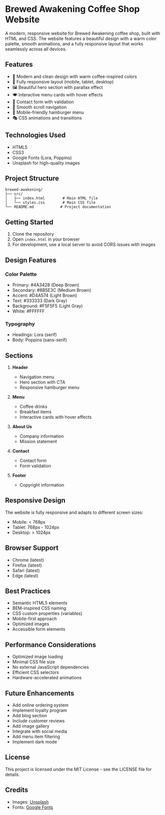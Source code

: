 # Brewed Awakening Coffee Shop Website

A modern, responsive website for Brewed Awakening coffee shop, built with HTML and CSS. The website features a beautiful design with a warm color palette, smooth animations, and a fully responsive layout that works seamlessly across all devices.

## Features

- 🎨 Modern and clean design with warm coffee-inspired colors
- 📱 Fully responsive layout (mobile, tablet, desktop)
- 🖼️ Beautiful hero section with parallax effect
- 🍽️ Interactive menu cards with hover effects
- 📝 Contact form with validation
- 🎯 Smooth scroll navigation
- 🍔 Mobile-friendly hamburger menu
- 🎭 CSS animations and transitions

## Technologies Used

- HTML5
- CSS3
- Google Fonts (Lora, Poppins)
- Unsplash for high-quality images

## Project Structure

```
brewed-awakening/
├── src/
│   ├── index.html        # Main HTML file
│   └── styles.css        # Main CSS file
└── README.md            # Project documentation
```

## Getting Started

1. Clone the repository
2. Open `index.html` in your browser
3. For development, use a local server to avoid CORS issues with images

## Design Features

### Color Palette

- Primary: #4A3428 (Deep Brown)
- Secondary: #8B5E3C (Medium Brown)
- Accent: #D4A574 (Light Brown)
- Text: #333333 (Dark Gray)
- Background: #F5F5F5 (Light Gray)
- White: #FFFFFF

### Typography

- Headings: Lora (serif)
- Body: Poppins (sans-serif)

## Sections

1. **Header**
   - Navigation menu
   - Hero section with CTA
   - Responsive hamburger menu

2. **Menu**
   - Coffee drinks
   - Breakfast items
   - Interactive cards with hover effects

3. **About Us**
   - Company information
   - Mission statement

4. **Contact**
   - Contact form
   - Form validation

5. **Footer**
   - Copyright information

## Responsive Design

The website is fully responsive and adapts to different screen sizes:

- Mobile: < 768px
- Tablet: 768px - 1024px
- Desktop: > 1024px

## Browser Support

- Chrome (latest)
- Firefox (latest)
- Safari (latest)
- Edge (latest)

## Best Practices

- Semantic HTML5 elements
- BEM-inspired CSS naming
- CSS custom properties (variables)
- Mobile-first approach
- Optimized images
- Accessible form elements

## Performance Considerations

- Optimized image loading
- Minimal CSS file size
- No external JavaScript dependencies
- Efficient CSS selectors
- Hardware-accelerated animations

## Future Enhancements

- Add online ordering system
- Implement loyalty program
- Add blog section
- Include customer reviews
- Add image gallery
- Integrate with social media
- Add menu item filtering
- Implement dark mode

## License

This project is licensed under the MIT License - see the LICENSE file for details.

## Credits

- Images: [Unsplash](https://unsplash.com)
- Fonts: [Google Fonts](https://fonts.google.com)
